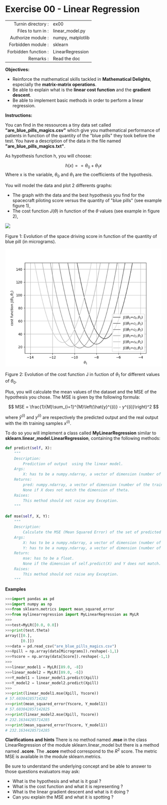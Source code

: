 # Exercise 00 - Linear Regression

|                         |                    |
| -----------------------:| ------------------ |
|   Turnin directory :    |  ex00              |
|   Files to turn in :    |  linear\_model.py  |
|   Authorize module :    |  numpy, matplotlib |
|   Forbidden module :    |  sklearn           |
|   Forbidden function :  |  LinearRegression  |
|   Remarks :             |  Read the doc      |

**Objectives:** 

* Reinforce the mathematical skills tackled in **Mathematical Delights**, especially the __matrix-matrix operations__.
* Be able to explain what is the __linear cost function__ and the __gradient descent__.
* Be able to implement basic methods in order to perform a linear regression.


**Instructions:**

You can find in the ressources a tiny data set called __"are_blue_pills_magics.csv"__ which give you mathematical performance of patients in function of the quantity of the "blue pills" they took before the test. You have a description of the data in the file named __"are_blue_pills_magics.txt"__.

As hypothesis function h, you will choose:

$$
h(x)= = \theta_0 + \theta_1x
$$
Where x is the variable, $\theta_0$ and $\theta_1$ are the coefficients of the hypothesis.

You will model the data and plot 2 differents graphs:
* The graph with the data and the best hypothesis you find for the spacecraft piloting score versus the quantity of "blue pills" (see example figure 1),
* The cost function $J(\theta)$ in function of the $\theta$ values (see example in figure 2),

<img src="day01/assets/ex00_score_vs_bluepills.png" />

Figure 1: Evolution of the space driving score in function of the quantity of blue pill (in micrograms).

<img src="day01/assets/ex00_J_vs_t1.png" />

Figure 2: Evolution of the cost function J in fuction of $\theta_1$ for different values of $\theta_0$.

Plus, you will calculate the mean values of the dataset and the MSE of the hypothesis you chose.
The MSE is given by the following formula:

$$
MSE = \frac{1}{M}\sum_{i=1}^{M}\left(\hat{y}^{(i)} - y^{(i)}\right)^2
$$

where $\hat{y}^{(i)}$ and $y^{(i)}$ are respectively the predicted output and the real output with the ith training samples $x^{(i)}$.

To do so you will implement a class called **__MyLinearRegression__**  similar to **__sklearn.linear\_model.LinearRegression__**, containing the following methods:
``` python
def predict(self, X):
	"""
	Description:
		Prediction of output  using the linear model.
	Args:
		X: has to be a numpy.ndarray, a vector of dimension (number of training examples, number of features)
	Returns:
		pred: numpy.ndarray, a vector of dimension (number of the training examples,1)
		None if X does not match the dimension of theta.
	Raises:
		This method should not raise any Exception.
	"""

def mse(self, X, Y):
	"""
	Description:
		Calculate the MSE (Mean Squared Error) of the set of predicted values with respect to Y.
	Args:
		X: has to be a numpy.ndarray, a vector of dimension (number of training examples, number of features)
		Y: has to be a numpy.ndarray, a vector of dimension (number of training examples,1)
	Return:
		mse: has to be a float.
		None if the dimension of self.predict(X) and Y does not match.
	Raises:
		This method should not raise any Exception.
	"""

```

**Examples**
```python
>>>import pandas as pd
>>>import numpy as np
>>>from sklearn.metrics import mean_squared_error
>>>from mylinearregression import MyLinearRegression as MyLR
>>>
>>>test=MyLR([0.0, 0.0])
>>>print(test.theta)
array([[0.],
       [0.]])
>>>data = pd.read_csv("are_blue_pills_magics.csv")
>>>Xpill = np.array(data[Micrograms]).reshape(-1,1)
>>>Yscore = np.array(data[Score]).reshape(-1,1)
>>>
>>>linear_model1 = MyLR([89.0, -8])
>>>linear_model2 = MyLR([89.0, -6])
>>>Y_model1 = linear_model1.predict(Xpill)
>>>Y_model2 = linear_model2.predict(Xpill)
>>>
>>>print(linear_model1.mse(Xpill, Yscore))
# 57.60304285714282
>>>print(mean_squared_error(Yscore, Y_model1))
# 57.603042857142825
>>>print(linear_model2.mse(Xpill, Yscore))
# 232.16344285714285
>>>print(mean_squared_error(Yscore, Y_model1))
# 232.16344285714285
```

**Clarifications and hints**
There is no method named __.mse__ in the class LinearRegression of the module sklearn.linear_model but there is a method named __.score__. The __.score__ method correspond to the $R^2$ score.
The metric MSE is available in the module sklearn.metrics.


Be sure to understand the underlying concept and be able to answer to those questions evaluators may ask:
* What is the hypothesis and what is it goal ?
* What is the cost function and what it is representing ?
* What is the linear gradient descent and what is it doing ?
* Can you explain the MSE and what it is spotting ?

